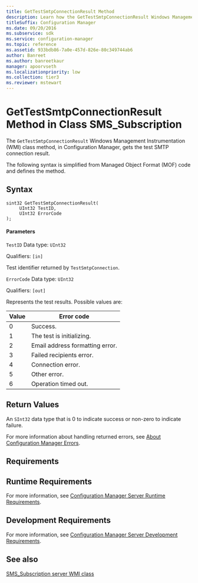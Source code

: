 ```yaml
---
title: GetTestSmtpConnectionResult Method
description: Learn how the GetTestSmtpConnectionResult Windows Management Instrumentation (WMI) class method, in Configuration Manager, gets the test SMTP connection result.
titleSuffix: Configuration Manager
ms.date: 09/20/2016
ms.subservice: sdk
ms.service: configuration-manager
ms.topic: reference
ms.assetid: 933bdb86-7a0e-457d-826e-80c349744ab6
author: Banreet
ms.author: banreetkaur
manager: apoorvseth
ms.localizationpriority: low
ms.collection: tier3
ms.reviewer: mstewart
---
```

# GetTestSmtpConnectionResult Method in Class SMS_Subscription
The `GetTestSmtpConnectionResult` Windows Management Instrumentation (WMI) class method, in Configuration Manager, gets the test SMTP connection result.

 The following syntax is simplified from Managed Object Format (MOF) code and defines the method.

## Syntax

```
sint32 GetTestSmtpConnectionResult(
     UInt32 TestID,
     UInt32 ErrorCode
);
```

#### Parameters
 `TestID`
 Data type: `UInt32`

 Qualifiers: `[in]`

 Test identifier returned by `TestSmtpConnection`.

 `ErrorCode`
 Data type: `UInt32`

 Qualifiers: `[out]`

 Represents the test results. Possible values are:

| Value | Error code |
| ----- | ---------- |
|0|Success.|
|1|The test is initializing.|
|2|Email address formatting error.|
|3|Failed recipients error.|
|4|Connection error.|
|5|Other error.|
|6|Operation timed out.|

## Return Values
 An  `SInt32` data type that is 0 to indicate success or non-zero to indicate failure.

 For more information about handling returned errors, see [About Configuration Manager Errors](../../../../../develop/core/understand/about-configuration-manager-errors.md).

## Requirements

## Runtime Requirements
 For more information, see [Configuration Manager Server Runtime Requirements](../../../../../develop/core/reqs/server-runtime-requirements.md).

## Development Requirements
 For more information, see [Configuration Manager Server Development Requirements](../../../../../develop/core/reqs/server-development-requirements.md).

## See also

[SMS_Subscription server WMI class](sms_subscription-server-wmi-class.md)
